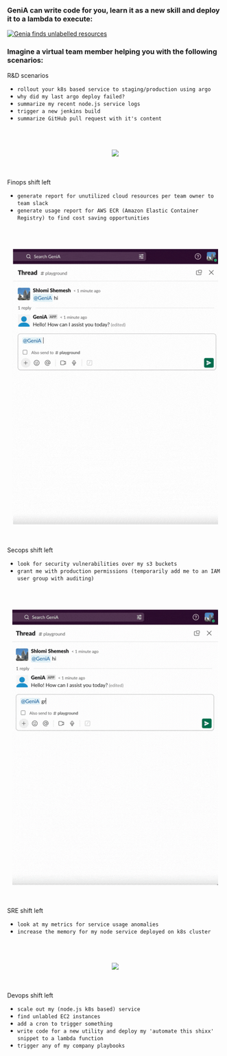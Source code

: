 ### GeniA can write code for you, learn it as a new skill and deploy it to a lambda to execute:

[![Genia finds unlabelled resources](https://img.youtube.com/vi/n_l3by3a35c/hqdefault.jpg)](https://www.youtube.com/embed/n_l3by3a35c)

### Imagine a virtual team member helping you with the following scenarios:

R&D scenarios

* `rollout your k8s based service to staging/production using argo`
* `why did my last argo deploy failed?`
* `summarize my recent node.js service logs`
* `trigger a new jenkins build`
* `summarize GitHub pull request with it's content`

<p align="center">
<br/>
<br/>
<br/>
   <img src="Genia%20summarized%20a%20PR.gif" />
<br/>
<br/>
<br/>
</p>

Finops shift left

* `generate report for unutilized cloud resources per team owner to team slack`
* `generate usage report for AWS ECR (Amazon Elastic Container Registry) to find cost saving opportunities`

<p align="center">
<br/>
<br/>
<br/>
   <img src="Genia%20ECR%20report.gif" />
<br/>
<br/>
<br/>
</p>

Secops shift left

* `look for security vulnerabilities over my s3 buckets`
* `grant me with production permissions (temporarily add me to an IAM user group with auditing)`

<p align="center">
<br/>
<br/>
<br/>
   <img src="Genia%20grants%20production%20permissions.gif" />
<br/>
<br/>
<br/>
</p>

SRE shift left

* `look at my metrics for service usage anomalies`
* `increase the memory for my node service deployed on k8s cluster`

<p align="center">
<br/>
<br/>
<br/>
   <img src="Genia_in_a_war_room.gif"/>
<br/>
<br/>
<br/>
</p>

Devops shift left

* `scale out my (node.js k8s based) service`
* `find unlabled EC2 instances`
* `add a cron to trigger something`
* `write code for a new utility and deploy my 'automate this shixx' snippet to a lambda function`
* `trigger any of my company playbooks`
